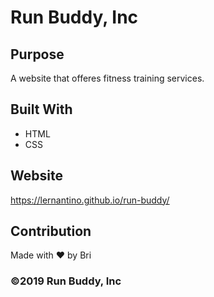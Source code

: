 # Run Buddy, Inc

## Purpose
A website that offeres fitness training services.

## Built With
* HTML
* CSS

## Website
https://lernantino.github.io/run-buddy/

## Contribution
Made with ❤️ by Bri

### ©️2019 Run Buddy, Inc